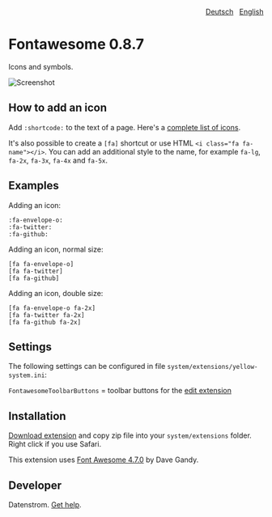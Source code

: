 <p align="right"><a href="README-de.md">Deutsch</a> &nbsp; <a href="README.md">English</a></p>

Fontawesome 0.8.7
=================
Icons and symbols.

![Screenshot](fontawesome-screenshot.jpg?raw=true)

## How to add an icon

Add `:shortcode:` to the text of a page. Here's a [complete list of icons](https://fontawesome.com/icons).

It's also possible to create a `[fa]` shortcut or use HTML `<i class="fa fa-name"></i>`. You can add an additional style to the name, for example `fa-lg`, `fa-2x`, `fa-3x`, `fa-4x` and `fa-5x`.

## Examples

Adding an icon:

    :fa-envelope-o:
    :fa-twitter:
    :fa-github:

Adding an icon, normal size:

    [fa fa-envelope-o]
    [fa fa-twitter]
    [fa fa-github]
    
Adding an icon, double size:

    [fa fa-envelope-o fa-2x]
    [fa fa-twitter fa-2x]
    [fa fa-github fa-2x]

## Settings

The following settings can be configured in file `system/extensions/yellow-system.ini`:

`FontawesomeToolbarButtons` = toolbar buttons for the [edit extension](https://github.com/datenstrom/yellow-extensions/tree/master/source/edit)  

## Installation

[Download extension](https://github.com/datenstrom/yellow-extensions/raw/master/zip/fontawesome.zip) and copy zip file into your `system/extensions` folder. Right click if you use Safari.

This extension uses [Font Awesome 4.7.0](https://github.com/FortAwesome/Font-Awesome) by Dave Gandy.

## Developer

Datenstrom. [Get help](https://datenstrom.se/yellow/help/).
